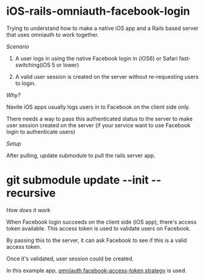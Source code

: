 iOS-rails-omniauth-facebook-login
=================================

Trying to understand how to make a native iOS app and a Rails based server that uses omniauth to work together.

*Scenario*

1. A user logs in using the native Facebook login in (iOS6) or Safari fast-switching(iOS 5 or lower) 

2. A valid user session is created on the server without re-requesting users to login.

*Why?*

Navite iOS apps usually logs users in to Facebook on the client side only.

There needs a way to pass this authenticated status to the server to make user session created on the server (if your service want to use Facebook login to authenticate users)


*Setup*

After pulling, update submodule to pull the rails server app.
# git submodule update --init --recursive


*How does it work*

When Facebook login succeeds on the client side (iOS app), there's access token available. This access token is used to validate users on Facebook.

By passing this to the server, it can ask Facebook to see if this is a valid access token.

Once it's validated, user session could be created.

In this example app, [omniauth facebook-access-token strategy](https://github.com/SoapSeller/omniauth-facebook-access-token) is used.
